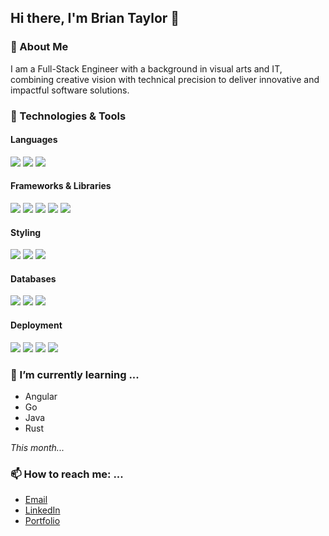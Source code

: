 

## Hi there, I'm Brian Taylor 👋


### 🚀 About Me
I am a Full-Stack Engineer with a background in visual arts and IT, combining creative vision with technical precision to deliver innovative and impactful software solutions.

### 🔧 Technologies & Tools

#### Languages
![](https://img.shields.io/badge/JavaScript-informational?style=flat&logo=javascript&logoColor=black&color=F7DF1E)
![](https://img.shields.io/badge/Typescript-informational?style=flat&logo=typescript&logoColor=white&color=2bbc8a)
![](https://img.shields.io/badge/Python-informational?style=flat&logo=python&logoColor=white&color=3776AB)

#### Frameworks & Libraries
![](https://img.shields.io/badge/Next.js-informational?style=flat&logo=next.js&logoColor=white&color=111111)
![](https://img.shields.io/badge/React-informational?style=flat&logo=react&logoColor=white&color=2bbc8a)
![](https://img.shields.io/badge/Express-informational?style=flat&logo=express&logoColor=white&color=111111)
![](https://img.shields.io/badge/Django-informational?style=flat&logo=django&logoColor=white&color=092E20)
![](https://img.shields.io/badge/Node.js-informational?style=flat&logo=node.js&logoColor=white&color=339933)

#### Styling
![](https://img.shields.io/badge/SASS-informational?style=flat&logo=sass&logoColor=white&color=e524ae)
![](https://img.shields.io/badge/Tailwind-informational?style=flat&logo=tailwindcss&logoColor=white&color=4d91ff)
![](https://img.shields.io/badge/Bootstrap-informational?style=flat&logo=Bootstrap&logoColor=white&color=974dff)
#### Databases
![](https://img.shields.io/badge/MongoDB-informational?style=flat&logo=mongodb&logoColor=white&color=47A248)
![](https://img.shields.io/badge/MySQL-informational?style=flat&logo=mysql&logoColor=white&color=00758F)
![](https://img.shields.io/badge/PostgreSQL-informational?style=flat&logo=postgresql&logoColor=white&color=00758F)

#### Deployment
![](https://img.shields.io/badge/GitHub_Pages-informational?style=flat&logo=github&logoColor=white&color=2bbc8a)
![](https://img.shields.io/badge/Vercel-informational?style=flat&logo=vercel&logoColor=white&color=121212)
![](https://img.shields.io/badge/Netlify-informational?style=flat&logo=netlify&logoColor=white&color=2bbc8a)
![](https://img.shields.io/badge/Docker-informational?style=flat&logo=docker&logoColor=white&color=4d91ff)


### 🌱 I’m currently learning ...
- Angular
- Go
- Java 
- Rust

*This month...*

### 📫 How to reach me: ...
- [Email](mailto:bataylor135@gmail.com) 
- [LinkedIn](https://www.linkedin.com/in/briantaylor9/)
- [Portfolio](https://briantaylor.netlify.app/)


